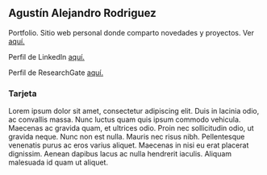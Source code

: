 ## Agustín Alejandro Rodriguez
Portfolio. Sitio web personal donde comparto novedades y proyectos. Ver <a href="https://agstnrdz.github.io" target="_blank">aquí.</a>

Perfil de LinkedIn [aquí.](https://www.linkedin.com/in/agstnrodriguez/)

Perfil de ResearchGate [aquí.](https://www.researchgate.net/profile/Agustin-Rodriguez-27)

### Tarjeta
Lorem ipsum dolor sit amet, consectetur adipiscing elit. Duis in lacinia odio, ac convallis massa. Nunc luctus quam quis ipsum commodo vehicula. Maecenas ac gravida quam, et ultrices odio. Proin nec sollicitudin odio, ut gravida neque. Nunc non est nulla. Mauris nec risus nibh. Pellentesque venenatis purus ac eros varius aliquet. Maecenas in nisi eu erat placerat dignissim. Aenean dapibus lacus ac nulla hendrerit iaculis. Aliquam malesuada id quam ut aliquet.
